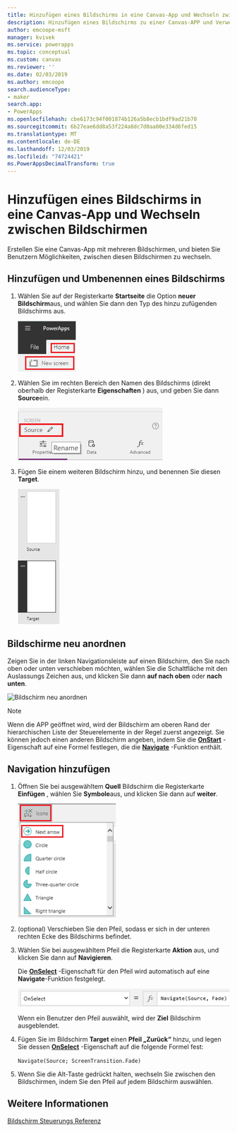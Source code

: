 ```yaml
---
title: Hinzufügen eines Bildschirms in eine Canvas-App und Wechseln zwischen Bildschirmen | Microsoft-Dokumentation
description: Hinzufügen eines Bildschirms zu einer Canvas-APP und Verwenden von vorwärts-und rückwärts Pfeilen zum Wechseln zwischen Bildschirmen in Power apps
author: emcoope-msft
manager: kvivek
ms.service: powerapps
ms.topic: conceptual
ms.custom: canvas
ms.reviewer: ''
ms.date: 02/03/2019
ms.author: emcoope
search.audienceType:
- maker
search.app:
- PowerApps
ms.openlocfilehash: cbe6173c94f001874b126a5b8ecb1bdf9ad21b70
ms.sourcegitcommit: 6b27eae6dd8a53f224a8dc7d0aa00e334d6fed15
ms.translationtype: MT
ms.contentlocale: de-DE
ms.lasthandoff: 12/03/2019
ms.locfileid: "74724421"
ms.PowerAppsDecimalTransform: true
---
```

# <a name="add-a-screen-to-a-canvas-app-and-navigate-between-screens"></a>Hinzufügen eines Bildschirms in eine Canvas-App und Wechseln zwischen Bildschirmen

Erstellen Sie eine Canvas-App mit mehreren Bildschirmen, und bieten Sie Benutzern Möglichkeiten, zwischen diesen Bildschirmen zu wechseln.

## <a name="add-and-rename-a-screen"></a>Hinzufügen und Umbenennen eines Bildschirms

1. Wählen Sie auf der Registerkarte **Startseite** die Option **neuer Bildschirm**aus, und wählen Sie dann den Typ des hinzu zufügenden Bildschirms aus.

    ![Option zum Hinzufügen von Bildschirmen auf der Registerkarte „Start“](./media/add-screen-context-variables/add-screen.png)

2. Wählen Sie im rechten Bereich den Namen des Bildschirms (direkt oberhalb der Registerkarte **Eigenschaften** ) aus, und geben Sie dann **Source**ein.

    ![Umbenennen des Standardbildschirms](./media/add-screen-context-variables/name-source-screen.png)

3. Fügen Sie einem weiteren Bildschirm hinzu, und benennen Sie diesen **Target**.

    ![Zwei Bildschirme auf der linken Navigationsleiste](./media/add-screen-context-variables/two-screens-in-nav.png)

## <a name="reorder-screens"></a>Bildschirme neu anordnen

Zeigen Sie in der linken Navigationsleiste auf einen Bildschirm, den Sie nach oben oder unten verschieben möchten, wählen Sie die Schaltfläche mit den Auslassungs Zeichen aus, und klicken Sie dann **auf nach oben** oder **nach unten**.

![Bildschirm neu anordnen](./media/add-screen-context-variables/reorder-screen.png)

> [!NOTE]
> Wenn die APP geöffnet wird, wird der Bildschirm am oberen Rand der hierarchischen Liste der Steuerelemente in der Regel zuerst angezeigt. Sie können jedoch einen anderen Bildschirm angeben, indem Sie die **[OnStart](controls/control-screen.md)** -Eigenschaft auf eine Formel festlegen, die die **[Navigate](functions/function-navigate.md)** -Funktion enthält.

## <a name="add-navigation"></a>Navigation hinzufügen

1. Öffnen Sie bei ausgewähltem **Quell** Bildschirm die Registerkarte **Einfügen** , wählen Sie **Symbole**aus, und klicken Sie dann auf **weiter**.  

    ![Option „Formen“ auf der Registerkarte „Einfügen“](./media/add-screen-context-variables/add-next-arrow.png)

2. (optional) Verschieben Sie den Pfeil, sodass er sich in der unteren rechten Ecke des Bildschirms befindet.

3. Wählen Sie bei ausgewähltem Pfeil die Registerkarte **Aktion** aus, und klicken Sie dann auf **Navigieren**.

    Die **[OnSelect](controls/properties-core.md)** -Eigenschaft für den Pfeil wird automatisch auf eine **Navigate**-Funktion festgelegt.

    ![Auf Navigate-Funktion festgelegte OnSelect-Eigenschaft](./media/add-screen-context-variables/onselect-default.png)

    Wenn ein Benutzer den Pfeil auswählt, wird der **Ziel** Bildschirm ausgeblendet.

4. Fügen Sie im Bildschirm **Target** einen **Pfeil „Zurück“** hinzu, und legen Sie dessen **[OnSelect](controls/properties-core.md)** -Eigenschaft auf die folgende Formel fest:

    `Navigate(Source; ScreenTransition.Fade)`

5. Wenn Sie die Alt-Taste gedrückt halten, wechseln Sie zwischen den Bildschirmen, indem Sie den Pfeil auf jedem Bildschirm auswählen.

## <a name="more-information"></a>Weitere Informationen

[Bildschirm Steuerungs Referenz](controls/control-screen.md)